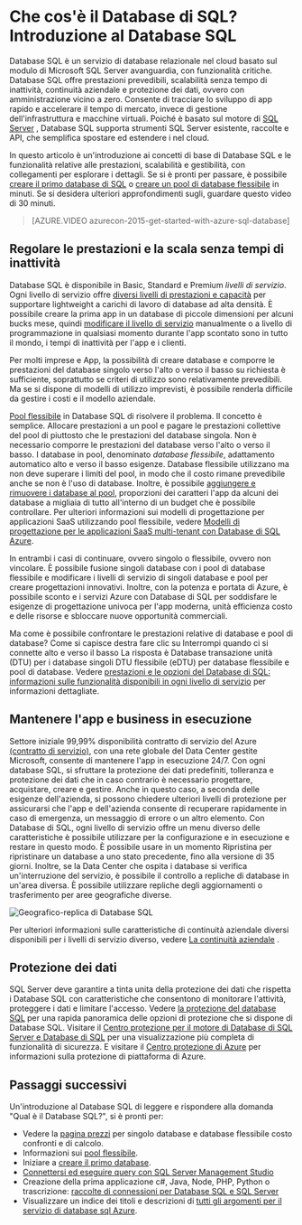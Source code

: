 <properties
    pageTitle="Che cos'è il Database di SQL? Introduzione al Database SQL | Microsoft Azure"
    description="Per un'introduzione al Database SQL: dettagli tecnici e le funzionalità di Microsoft relazionali di database di sistema di gestione (RDBMS) nel cloud."
    keywords="Introduzione a sql, Introduzione a sql, che cos'è database sql"
    services="sql-database"
    documentationCenter=""
    authors="shontnew"
    manager="jhubbard"
    editor="cgronlun"/>

<tags
   ms.service="sql-database"
   ms.devlang="na"
   ms.topic="get-started-article"
   ms.tgt_pltfrm="na"
   ms.workload="data-management"
   ms.date="08/16/2016"
   ms.author="shkurhek"/>

# <a name="what-is-sql-database-introduction-to-sql-database"></a>Che cos'è il Database di SQL? Introduzione al Database SQL

Database SQL è un servizio di database relazionale nel cloud basato sul modulo di Microsoft SQL Server avanguardia, con funzionalità critiche. Database SQL offre prestazioni prevedibili, scalabilità senza tempo di inattività, continuità aziendale e protezione dei dati, ovvero con amministrazione vicino a zero. Consente di tracciare lo sviluppo di app rapido e accelerare il tempo di mercato, invece di gestione dell'infrastruttura e macchine virtuali. Poiché è basato sul motore di [SQL Server](https://msdn.microsoft.com/library/bb545450.aspx) , Database SQL supporta strumenti SQL Server esistente, raccolte e API, che semplifica spostare ed estendere i nel cloud.

In questo articolo è un'introduzione ai concetti di base di Database SQL e le funzionalità relative alle prestazioni, scalabilità e gestibilità, con collegamenti per esplorare i dettagli. Se si è pronti per passare, è possibile [creare il primo database di SQL](sql-database-get-started.md) o [creare un pool di database flessibile](sql-database-elastic-pool-create-portal.md) in minuti. Se si desidera ulteriori approfondimenti sugli, guardare questo video di 30 minuti.

> [AZURE.VIDEO azurecon-2015-get-started-with-azure-sql-database]

## <a name="adjust-performance-and-scale-without-downtime"></a>Regolare le prestazioni e la scala senza tempi di inattività

Database SQL è disponibile in Basic, Standard e Premium *livelli di servizio*. Ogni livello di servizio offre [diversi livelli di prestazioni e capacità](sql-database-service-tiers.md) per supportare lightweight a carichi di lavoro di database ad alta densità. È possibile creare la prima app in un database di piccole dimensioni per alcuni bucks mese, quindi [modificare il livello di servizio](sql-database-scale-up.md) manualmente o a livello di programmazione in qualsiasi momento durante l'app scontato sono in tutto il mondo, i tempi di inattività per l'app e i clienti.

Per molti imprese e App, la possibilità di creare database e comporre le prestazioni del database singolo verso l'alto o verso il basso su richiesta è sufficiente, soprattutto se criteri di utilizzo sono relativamente prevedibili. Ma se si dispone di modelli di utilizzo imprevisti, è possibile renderla difficile da gestire i costi e il modello aziendale.

[Pool flessibile](sql-database-elastic-pool.md) in Database SQL di risolvere il problema. Il concetto è semplice. Allocare prestazioni a un pool e pagare le prestazioni collettive del pool di piuttosto che le prestazioni del database singola. Non è necessario comporre le prestazioni del database verso l'alto o verso il basso. I database in pool, denominato *database flessibile*, adattamento automatico alto e verso il basso esigenze. Database flessibile utilizzano ma non deve superare i limiti del pool, in modo che il costo rimane prevedibile anche se non è l'uso di database. Inoltre, è possibile [aggiungere e rimuovere i database al pool](sql-database-elastic-pool-manage-portal.md), proporzioni dei caratteri l'app da alcuni dei database a migliaia di tutto all'interno di un budget che è possibile controllare. Per ulteriori informazioni sui modelli di progettazione per applicazioni SaaS utilizzando pool flessibile, vedere [Modelli di progettazione per le applicazioni SaaS multi-tenant con Database di SQL Azure](sql-database-design-patterns-multi-tenancy-saas-applications.md).

In entrambi i casi di continuare, ovvero singolo o flessibile, ovvero non vincolare. È possibile fusione singoli database con i pool di database flessibile e modificare i livelli di servizio di singoli database e pool per creare progettazioni innovativi. Inoltre, con la potenza e portata di Azure, è possibile sconto e i servizi Azure con Database di SQL per soddisfare le esigenze di progettazione univoca per l'app moderna, unità efficienza costo e delle risorse e sbloccare nuove opportunità commerciali.

Ma come è possibile confrontare le prestazioni relative di database e pool di database? Come si capisce destra fare clic su Interrompi quando ci si connette alto e verso il basso La risposta è Database transazione unità (DTU) per i database singoli DTU flessibile (eDTU) per database flessibile e pool di database. Vedere [prestazioni e le opzioni del Database di SQL: informazioni sulle funzionalità disponibili in ogni livello di servizio](sql-database-service-tiers.md) per informazioni dettagliate.

## <a name="keep-your-app-and-business-running"></a>Mantenere l'app e business in esecuzione

Settore iniziale 99,99% disponibilità contratto di servizio del Azure [(contratto di servizio)](http://azure.microsoft.com/support/legal/sla/), con una rete globale del Data Center gestite Microsoft, consente di mantenere l'app in esecuzione 24/7. Con ogni database SQL, si sfruttare la protezione dei dati predefiniti, tolleranza e protezione dei dati che in caso contrario è necessario progettare, acquistare, creare e gestire. Anche in questo caso, a seconda delle esigenze dell'azienda, si possono chiedere ulteriori livelli di protezione per assicurarsi che l'app e dell'azienda consente di recuperare rapidamente in caso di emergenza, un messaggio di errore o un altro elemento. Con Database di SQL, ogni livello di servizio offre un menu diverso delle caratteristiche è possibile utilizzare per la configurazione e in esecuzione e restare in questo modo. È possibile usare in un momento Ripristina per ripristinare un database a uno stato precedente, fino alla versione di 35 giorni. Inoltre, se la Data Center che ospita i database si verifica un'interruzione del servizio, è possibile il controllo a repliche di database in un'area diversa. È possibile utilizzare repliche degli aggiornamenti o trasferimento per aree geografiche diverse.

![Geografico-replica di Database SQL](./media/sql-database-technical-overview/azure_sqldb_map.png)


Per ulteriori informazioni sulle caratteristiche di continuità aziendale diversi disponibili per i livelli di servizio diverso, vedere [La continuità aziendale](sql-database-business-continuity.md) .

## <a name="secure-your-data"></a>Protezione dei dati
SQL Server deve garantire a tinta unita della protezione dei dati che rispetta i Database SQL con caratteristiche che consentono di monitorare l'attività, proteggere i dati e limitare l'accesso. Vedere [la protezione del database SQL](sql-database-security.md) per una rapida panoramica delle opzioni di protezione che si dispone di Database SQL. Visitare il [Centro protezione per il motore di Database di SQL Server e Database di SQL](https://msdn.microsoft.com/library/bb510589) per una visualizzazione più completa di funzionalità di sicurezza. E visitare il [Centro protezione di Azure](https://azure.microsoft.com/support/trust-center/security/) per informazioni sulla protezione di piattaforma di Azure.

## <a name="next-steps"></a>Passaggi successivi
Un'introduzione al Database SQL di leggere e rispondere alla domanda "Qual è il Database SQL?", si è pronti per:

- Vedere la [pagina prezzi](https://azure.microsoft.com/pricing/details/sql-database/) per singolo database e database flessibile costo confronti e di calcolo.
- Informazioni sui [pool flessibile](sql-database-elastic-pool.md).
- Iniziare a [creare il primo database](sql-database-get-started.md).
- [Connettersi ed eseguire query con SQL Server Management Studio](sql-database-connect-query-ssms.md)
- Creazione della prima applicazione c#, Java, Node, PHP, Python o trascrizione: [raccolte di connessioni per Database SQL e SQL Server](sql-database-libraries.md)
- Visualizzare un indice dei titoli e descrizioni di [tutti gli argomenti per il servizio di database sql Azure](sql-database-index-all-articles.md).
